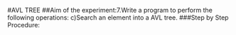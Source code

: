 #AVL TREE
##Aim of the experiment:7.Write a program to perform the following operations:
c)Search an element into a AVL tree.
###Step by Step Procedure:

